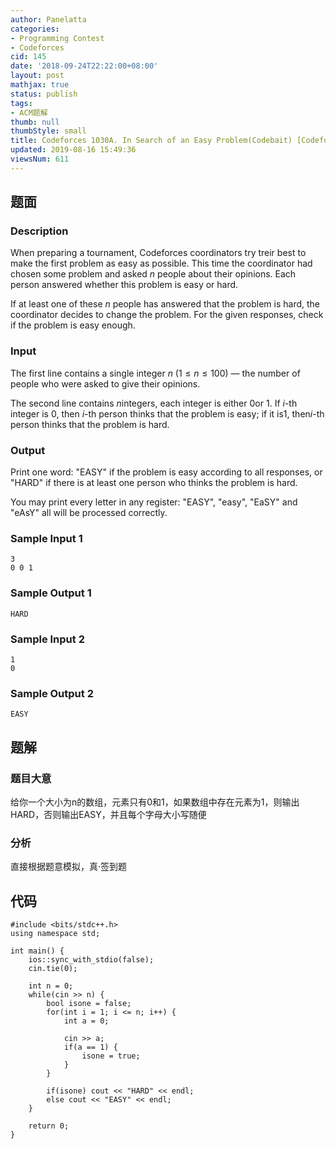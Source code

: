 ```yaml
---
author: Panelatta
categories:
- Programming Contest
- Codeforces
cid: 145
date: '2018-09-24T22:22:00+08:00'
layout: post
mathjax: true
status: publish
tags:
- ACM题解
thumb: null
thumbStyle: small
title: Codeforces 1030A. In Search of an Easy Problem(Codebait) [Codeforces Round
updated: 2019-08-16 15:49:36
viewsNum: 611
---
```


<!--more-->

## 题面

### Description

When preparing a tournament, Codeforces coordinators try treir best to make the first problem as easy as possible. This time the coordinator had chosen some problem and asked $n$ people about their opinions. Each person answered whether this problem is easy or hard.

If at least one of these $n$ people has answered that the problem is hard, the coordinator decides to change the problem. For the given responses, check if the problem is easy enough.

### Input

The first line contains a single integer $n$ ($1 \le n \le 100$) — the number of people who were asked to give their opinions.

The second line contains $n$integers, each integer is either $0$or $1$. If $i$-th integer is $0$, then $i$-th person thinks that the problem is easy; if it is$1$, then$i$-th person thinks that the problem is hard.

### Output

Print one word: "EASY" if the problem is easy according to all responses, or "HARD" if there is at least one person who thinks the problem is hard.

You may print every letter in any register: "EASY", "easy", "EaSY" and "eAsY" all will be processed correctly.

### Sample Input 1

```
3
0 0 1
```

### Sample Output 1

```
HARD
```

### Sample Input 2

```
1
0
```

### Sample Output 2

```
EASY
```

## 题解

### 题目大意

给你一个大小为n的数组，元素只有0和1，如果数组中存在元素为1，则输出HARD，否则输出EASY，并且每个字母大小写随便

### 分析

直接根据题意模拟，真·签到题

## 代码

```
#include <bits/stdc++.h>
using namespace std;

int main() {
    ios::sync_with_stdio(false);
    cin.tie(0);

    int n = 0;
    while(cin >> n) {
        bool isone = false;
        for(int i = 1; i <= n; i++) {
            int a = 0;

            cin >> a;
            if(a == 1) {
                isone = true;
            }
        }

        if(isone) cout << "HARD" << endl;
        else cout << "EASY" << endl;
    }

    return 0;
}

```
